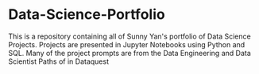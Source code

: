 # Data-Science-Portfolio

This is a repository containing all of Sunny Yan's portfolio of Data Science Projects. Projects are presented in Jupyter Notebooks using Python and SQL. Many of the project prompts are from the Data Engineering and Data Scientist Paths of in Dataquest
